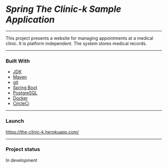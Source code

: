 # _Spring The Clinic-k Sample Application_

---

This project presents a website for managing appointments at a medical clinic. It is platform independent.
The system stores medical records. 

----

### Built With
* [JDK](https://www.java.com/en/)
* [Maven](https://maven.apache.org/)
* [git](https://git-scm.com/)
* [Spring Boot](https://spring.io/)
* [PostgreSQL](https://www.postgresql.org/)
* [Docker](https://www.docker.com/)
* [CircleCi](https://circleci.com/)

---
### Launch

https://the-clinic-k.herokuapp.com/

---
### Project status 

In development
